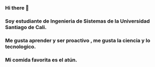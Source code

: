 ### Hi there 👋
### Soy estudiante de Ingenieria de Sistemas de la Universidad Santiago de Cali.
### Me gusta aprender y ser proactivo , me gusta la ciencia y lo tecnologico.
### Mi comida favorita es el atún.

<!--
**alejandro402/alejandro402** is a ✨ _special_ ✨ repository because its `README.md` (this file) appears on your GitHub profile.

Hola soy alejandro marin garcia estudiante de ingenieria de sistemas , me gusta aprender y de la ciencia

- 🔭 I’m currently working on Universidad santiago de cali
- 🌱 I’m currently learning ...
- 👯 I’m looking to collaborate on ...
- 🤔 I’m looking for help with ...
- 💬 Ask me about ...
- 📫 How to reach me: ...
- 😄 Pronouns: ...
- ⚡ Fun fact: ...
-->
